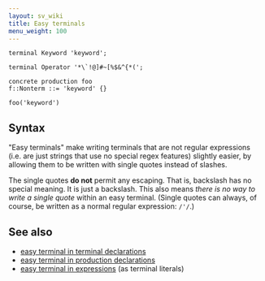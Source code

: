 ```yaml
---
layout: sv_wiki
title: Easy terminals
menu_weight: 100
---
```



```
terminal Keyword 'keyword';

terminal Operator '*\`!@]#~[%$&^{*(';

concrete production foo
f::Nonterm ::= 'keyword' {}

foo('keyword')
```

## Syntax

"Easy terminals" make writing terminals that are not regular expressions (i.e. are just strings that use no special regex features) slightly easier, by allowing them to be written with single quotes instead of slashes.

The single quotes **do not** permit any escaping. That is, backslash has no special meaning. It is just a backslash. This also means _there is no way to write a single quote_ within an easy terminal. (Single quotes can always, of course, be written as a normal regular expression: `/'/`.)

## See also

  * [easy terminal in terminal declarations](Reference_Terminal#Easy_terminal_extension.md)
  * [easy terminal in production declarations](Reference_Production#Easy_terminal_extension.md)
  * [easy terminal in expressions](Reference_TerminalExprs#Easy_terminal_extension.md) (as terminal literals)
